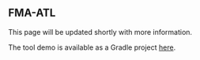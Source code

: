 ## FMA-ATL

This page will be updated shortly with more information.

The tool demo is available as a Gradle project [here](https://github.com/fma-atl/fma-atl.github.io/tree/master/fma-atl.demo).

